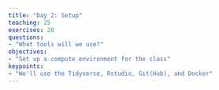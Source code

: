 ```yaml
---
title: "Day 2: Setup"
teaching: 25
exercises: 20
questions:
- "What tools will we use?"
objectives:
- "Set up a compute environment for the class"
keypoints:
- "We'll use the Tidyverse, Rstudio, Git(Hub), and Docker"
---
```

